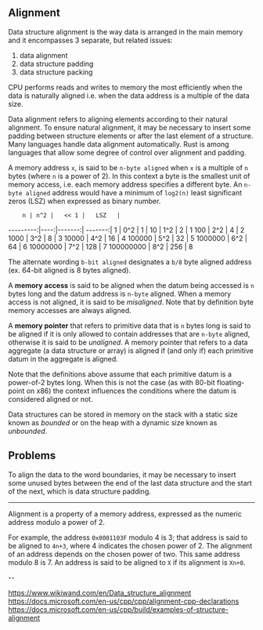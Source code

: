 ## Alignment

Data structure alignment is the way data is arranged in the main memory and it encompasses 3 separate, but related issues: 
1. data alignment
2. data structure padding
3. data structure packing


CPU performs reads and writes to memory the most efficiently when the data is naturally aligned i.e. when the data address is a multiple of the data size.

Data alignment refers to aligning elements according to their natural alignment. To ensure natural alignment, it may be necessary to insert some padding between structure elements or after the last element of a structure. Many languages handle data alignment automatically. Rust is among languages that allow some degree of control over alignment and padding.


A memory address `x`, is said to be `n-byte aligned` when `x` is a multiple of `n` bytes (where `n` is a power of 2). In this context a byte is the smallest unit of memory access, i.e. each memory address specifies a different byte. An `n-byte aligned` address would have a minimum of `log2(n)` least significant zeros (LSZ) when expressed as binary number.


        n | n^2 |   << 1 |   LSZ   |
---------:|----:|-------:| -------:|
        1 | 0^2 |      1 |
       10 | 1^2 |      2 |       1
      100 | 2^2 |      4 |       2
     1000 | 3^2 |      8 |       3
    10000 | 4^2 |     16 |       4
   100000 | 5^2 |     32 |       5
  1000000 | 6^2 |     64 |       6
 10000000 | 7^2 |    128 |       7
100000000 | 8^2 |    256 |       8



The alternate wording `b-bit aligned` designates a `b/8` byte aligned address (ex. 64-bit aligned is 8 bytes aligned).

A **memory access** is said to be aligned when the datum being accessed is `n` bytes long and the datum address is `n-byte` aligned. When a memory access is not aligned, it is said to be _misaligned_. Note that by definition byte memory accesses are always aligned.

A **memory pointer** that refers to primitive data that is `n` bytes long is said to be aligned if it is only allowed to contain addresses that are `n-byte` aligned, otherwise it is said to be _unaligned_. A memory pointer that refers to a data aggregate (a data structure or array) is aligned if (and only if) each primitive datum in the aggregate is aligned.

Note that the definitions above assume that each primitive datum is a power-of-2 bytes long. When this is not the case (as with 80-bit floating-point on x86) the context influences the conditions where the datum is considered aligned or not.

Data structures can be stored in memory on the stack with a static size known as _bounded_ or on the heap with a dynamic size known as _unbounded_.


## Problems

To align the data to the word boundaries, it may be necessary to insert some unused bytes between the end of the last data structure and the start of the next, which is data structure padding.


---

Alignment is a property of a memory address, expressed as the numeric address modulo a power of 2.

For example, the address `0x0001103F` modulo 4 is 3; that address is said to be aligned to `4n+3`, where 4 indicates the chosen power of 2. The alignment of an address depends on the chosen power of two. This same address modulo 8 is 7. An address is said to be aligned to `X` if its alignment is `Xn+0`.




--

https://www.wikiwand.com/en/Data_structure_alignment
https://docs.microsoft.com/en-us/cpp/cpp/alignment-cpp-declarations
https://docs.microsoft.com/en-us/cpp/build/examples-of-structure-alignment

